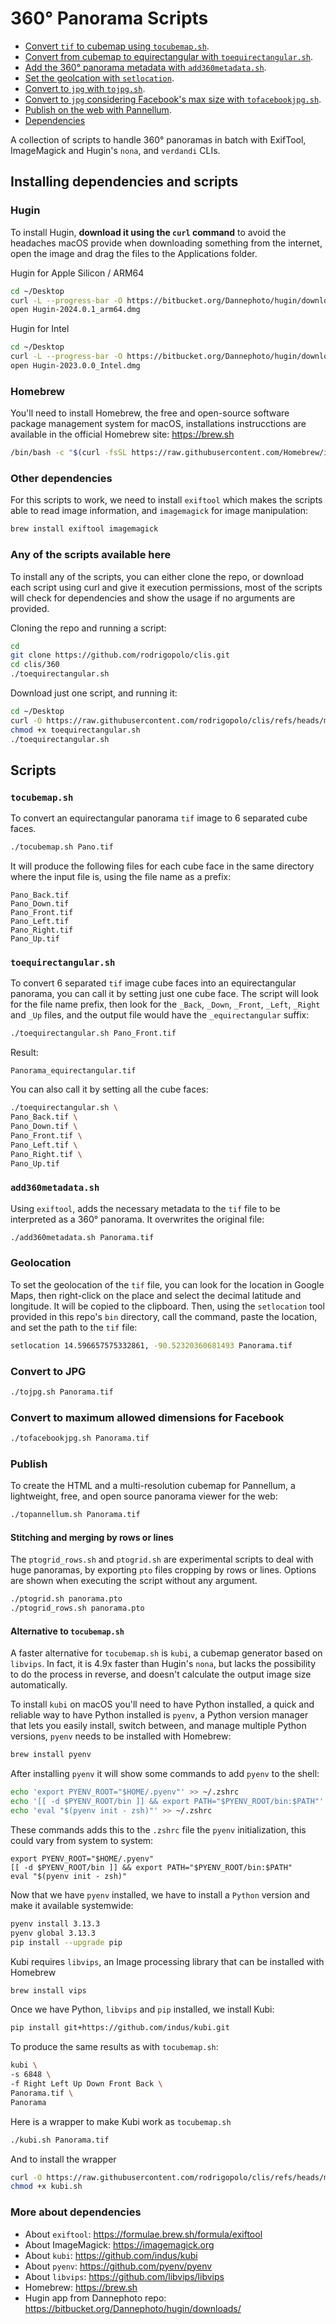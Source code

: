 # 360° Panorama Scripts

* [Convert `tif` to cubemap using `tocubemap.sh`](#tocubemapsh).
* [Convert from cubemap to equirectangular with `toequirectangular.sh`](#toequirectangularsh).
* [Add the 360° panorama metadata with `add360metadata.sh`](#add360metadatash).
* [Set the geolcation with `setlocation`](#geolocation).
* [Convert to `jpg` with `tojpg.sh`](#convert-to-jpg).
* [Convert to `jpg` considering Facebook's max size with `tofacebookjpg.sh`](#convert-to-maximum-allowed-dimensions-for-facebook).
* [Publish on the web with Pannellum](#publish).
* [Dependencies](#dependencies)

A collection of scripts to handle 360° panoramas in batch with ExifTool,
ImageMagick and Hugin's `nona`, and `verdandi` CLIs.

## Installing dependencies and scripts

### Hugin
To install Hugin, **download it using the `curl` command** to avoid the
headaches macOS provide when downloading something from the internet, open the
image and drag the files to the Applications folder.

Hugin for Apple Silicon / ARM64
```sh
cd ~/Desktop
curl -L --progress-bar -O https://bitbucket.org/Dannephoto/hugin/downloads/Hugin-2024.0.1_arm64.dmg
open Hugin-2024.0.1_arm64.dmg
```

Hugin for Intel
```sh
cd ~/Desktop
curl -L --progress-bar -O https://bitbucket.org/Dannephoto/hugin/downloads/Hugin-2023.0.0_Intel.dmg
open Hugin-2023.0.0_Intel.dmg
```

### Homebrew
You'll need to install Homebrew, the free and open-source software package
management system for macOS, installations instrucctions are available in the
official Homebrew site: https://brew.sh

```sh
/bin/bash -c "$(curl -fsSL https://raw.githubusercontent.com/Homebrew/install/HEAD/install.sh)"
```

### Other dependencies
For this scripts to work, we need to install `exiftool` which makes the scripts
able to read image information, and `imagemagick` for image manipulation:
```sh
brew install exiftool imagemagick
```

### Any of the scripts available here
To install any of the scripts, you can either clone the repo, or download each
script using curl and give it execution permissions, most of the scripts will
check for dependencies and show the usage if no arguments are provided.

Cloning the repo and running a script:
```sh
cd
git clone https://github.com/rodrigopolo/clis.git
cd clis/360
./toequirectangular.sh
```

Download just one script, and running it:
```sh
cd ~/Desktop
curl -O https://raw.githubusercontent.com/rodrigopolo/clis/refs/heads/main/360/toequirectangular.sh
chmod +x toequirectangular.sh
./toequirectangular.sh
```

## Scripts

### `tocubemap.sh`

To convert an equirectangular panorama `tif` image to 6 separated cube
faces.
```sh
./tocubemap.sh Pano.tif
```

It will produce the following files for each cube face in the same directory
where the input file is, using the file name as a prefix:
```
Pano_Back.tif
Pano_Down.tif
Pano_Front.tif
Pano_Left.tif
Pano_Right.tif
Pano_Up.tif
```

### `toequirectangular.sh`

To convert 6 separated `tif` image cube faces into an equirectangular panorama,
you can call it by setting just one cube face. The script will look for the file
name prefix, then look for the `_Back`, `_Down`, `_Front`, `_Left`, `_Right`
and `_Up` files, and the output file would have the `_equirectangular` suffix:
```sh
./toequirectangular.sh Pano_Front.tif
```

Result:
```
Panorama_equirectangular.tif
```

You can also call it by setting all the cube faces:
```sh
./toequirectangular.sh \
Pano_Back.tif \
Pano_Down.tif \
Pano_Front.tif \
Pano_Left.tif \
Pano_Right.tif \
Pano_Up.tif
```

### `add360metadata.sh`
Using `exiftool`, adds the necessary metadata to the `tif` file to be
interpreted as a 360° panorama. It overwrites the original file:
```sh
./add360metadata.sh Panorama.tif
```

### Geolocation
To set the geolocation of the `tif` file, you can look for the location in
Google Maps, then right-click on the place and select the decimal latitude
and longitude. It will be copied to the clipboard. Then, using the `setlocation`
tool provided in this repo's `bin` directory, call the command, paste the
location, and set the path to the `tif` file:
```sh
setlocation 14.596657575332861, -90.52320360681493 Panorama.tif
```

### Convert to JPG
```sh
./tojpg.sh Panorama.tif
```

### Convert to maximum allowed dimensions for Facebook
```sh
./tofacebookjpg.sh Panorama.tif
```

### Publish
To create the HTML and a multi-resolution cubemap for Pannellum, a lightweight,
free, and open source panorama viewer for the web:
```sh
./topannellum.sh Panorama.tif
```

#### Stitching and merging by rows or lines
The `ptogrid_rows.sh` and `ptogrid.sh` are experimental scripts to deal with
huge panoramas, by exporting `pto` files cropping by rows or lines. Options are
shown when executing the script without any argument.
```sh
./ptogrid.sh panorama.pto
./ptogrid_rows.sh panorama.pto
```

#### Alternative to `tocubemap.sh`
A faster alternative for `tocubemap.sh` is `kubi`, a cubemap generator based on
`libvips`. In fact, it is 4.9x faster than Hugin's `nona`, but lacks the
possibility to do the process in reverse, and doesn't calculate the output image
size automatically.

To install `kubi` on macOS you'll need to have Python installed, a quick and
reliable way to have Python installed is `pyenv`, a Python version manager that
lets you easily install, switch between, and manage multiple Python versions,
`pyenv` needs to be installed with Homebrew:

```sh
brew install pyenv
```

After installing `pyenv` it will show some commands to add `pyenv` to the shell:
```sh
echo 'export PYENV_ROOT="$HOME/.pyenv"' >> ~/.zshrc
echo '[[ -d $PYENV_ROOT/bin ]] && export PATH="$PYENV_ROOT/bin:$PATH"' >> ~/.zshrc
echo 'eval "$(pyenv init - zsh)"' >> ~/.zshrc
```

These commands adds this to the `.zshrc` file the `pyenv` initialization, this
could vary from system to system:
```
export PYENV_ROOT="$HOME/.pyenv"
[[ -d $PYENV_ROOT/bin ]] && export PATH="$PYENV_ROOT/bin:$PATH"
eval "$(pyenv init - zsh)"
```

Now that we have `pyenv` installed, we have to install a `Python` version and
make it available systemwide:
```sh
pyenv install 3.13.3
pyenv global 3.13.3
pip install --upgrade pip
```

Kubi requires `libvips`, an Image processing library that can be installed with
Homebrew
```sh
brew install vips
```

Once we have Python, `libvips` and `pip` installed, we install Kubi:
```sh
pip install git+https://github.com/indus/kubi.git
```

To produce the same results as with `tocubemap.sh`:
```sh
kubi \
-s 6848 \
-f Right Left Up Down Front Back \
Panorama.tif \
Panorama
```

Here is a wrapper to make Kubi work as `tocubemap.sh`
```sh
./kubi.sh Panorama.tif
```

And to install the wrapper
```sh
curl -O https://raw.githubusercontent.com/rodrigopolo/clis/refs/heads/main/360/kubi.sh
chmod +x kubi.sh
```

### More about dependencies
* About `exiftool`: https://formulae.brew.sh/formula/exiftool
* About ImageMagick: https://imagemagick.org
* About `kubi`: https://github.com/indus/kubi
* About `pyenv`: https://github.com/pyenv/pyenv
* About `libvips`: https://github.com/libvips/libvips
* Homebrew: https://brew.sh
* Hugin app from Dannephoto repo: https://bitbucket.org/Dannephoto/hugin/downloads/